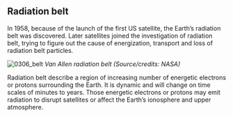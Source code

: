## Radiation belt

In 1958, because of the launch of the first US satellite, the Earth’s radiation belt was discovered. Later satellites joined the investigation of radiation belt, trying to figure out the cause of energization, transport and loss of radiation belt particles.

![0306_belt](./static/0306_belt.png)
*Van Allen radiation belt (Source/credits: NASA)*

Radiation belt describe a region of increasing number of energetic electrons or protons surrounding the Earth. It is dynamic and will change on time scales of minutes to years. Those energetic electrons or protons may emit radiation to disrupt satellites or affect the Earth’s ionosphere and upper atmosphere.


 